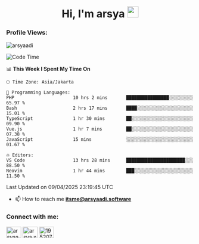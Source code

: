 <h1 align="center">Hi, I'm arsya 
  <img src="https://media.giphy.com/media/hvRJCLFzcasrR4ia7z/giphy.gif" width="30px"/>
</h1>

<p align="left"> <h3>Profile Views:</h3> <img src="https://komarev.com/ghpvc/?username=arsyaadi&label=Profile%20views&color=0e75b6&style=flat" alt="arsyaadi" /> </p>

<!--START_SECTION:waka-->
![Code Time](http://img.shields.io/badge/Code%20Time-3%2C905%20hrs%2031%20mins-blue)

📊 **This Week I Spent My Time On** 

```text
🕑︎ Time Zone: Asia/Jakarta

💬 Programming Languages: 
PHP                      10 hrs 2 mins       ████████████████░░░░░░░░░   65.97 % 
Bash                     2 hrs 17 mins       ████░░░░░░░░░░░░░░░░░░░░░   15.01 % 
TypeScript               1 hr 30 mins        ██░░░░░░░░░░░░░░░░░░░░░░░   09.90 % 
Vue.js                   1 hr 7 mins         ██░░░░░░░░░░░░░░░░░░░░░░░   07.38 % 
JavaScript               15 mins             ░░░░░░░░░░░░░░░░░░░░░░░░░   01.67 % 

🔥 Editors: 
VS Code                  13 hrs 28 mins      ██████████████████████░░░   88.50 % 
Neovim                   1 hr 44 mins        ███░░░░░░░░░░░░░░░░░░░░░░   11.50 % 
```


 Last Updated on 09/04/2025 23:19:45 UTC
<!--END_SECTION:waka-->

- 📫 How to reach me **itsme@arsyaadi.software**


<h3 align="left">Connect with me:</h3>
<p align="left">
<a href="https://linkedin.com/in/arsyaadi" target="blank"><img align="center" src="https://raw.githubusercontent.com/rahuldkjain/github-profile-readme-generator/master/src/images/icons/Social/linked-in-alt.svg" alt="arsyaadi" height="30" width="40" /></a>
<a href="https://fb.com/arsya.xkz" target="blank"><img align="center" src="https://raw.githubusercontent.com/rahuldkjain/github-profile-readme-generator/master/src/images/icons/Social/facebook.svg" alt="arsya.xkz" height="30" width="40" /></a>
<a href="https://stackoverflow.com/users/19520749" target="blank"><img align="center" src="https://raw.githubusercontent.com/rahuldkjain/github-profile-readme-generator/master/src/images/icons/Social/stack-overflow.svg" alt="19520749" height="30" width="40" /></a>
</p>
